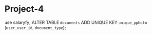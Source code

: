 # Project-4
use salaryfy;
ALTER TABLE `documents`
ADD UNIQUE KEY `unique_pphoto` (`user_user_id`, `document_type`);
